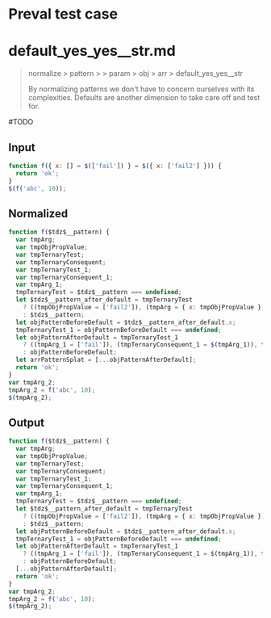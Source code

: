 # Preval test case

# default_yes_yes__str.md

> normalize > pattern >  > param > obj > arr > default_yes_yes__str
>
> By normalizing patterns we don't have to concern ourselves with its complexities. Defaults are another dimension to take care off and test for.

#TODO

## Input

`````js filename=intro
function f({ x: [] = $(['fail']) } = $({ x: ['fail2'] })) {
  return 'ok';
}
$(f('abc', 10));
`````

## Normalized

`````js filename=intro
function f($tdz$__pattern) {
  var tmpArg;
  var tmpObjPropValue;
  var tmpTernaryTest;
  var tmpTernaryConsequent;
  var tmpTernaryTest_1;
  var tmpTernaryConsequent_1;
  var tmpArg_1;
  tmpTernaryTest = $tdz$__pattern === undefined;
  let $tdz$__pattern_after_default = tmpTernaryTest
    ? ((tmpObjPropValue = ['fail2']), (tmpArg = { x: tmpObjPropValue }), (tmpTernaryConsequent = $(tmpArg)), tmpTernaryConsequent)
    : $tdz$__pattern;
  let objPatternBeforeDefault = $tdz$__pattern_after_default.x;
  tmpTernaryTest_1 = objPatternBeforeDefault === undefined;
  let objPatternAfterDefault = tmpTernaryTest_1
    ? ((tmpArg_1 = ['fail']), (tmpTernaryConsequent_1 = $(tmpArg_1)), tmpTernaryConsequent_1)
    : objPatternBeforeDefault;
  let arrPatternSplat = [...objPatternAfterDefault];
  return 'ok';
}
var tmpArg_2;
tmpArg_2 = f('abc', 10);
$(tmpArg_2);
`````

## Output

`````js filename=intro
function f($tdz$__pattern) {
  var tmpArg;
  var tmpObjPropValue;
  var tmpTernaryTest;
  var tmpTernaryConsequent;
  var tmpTernaryTest_1;
  var tmpTernaryConsequent_1;
  var tmpArg_1;
  tmpTernaryTest = $tdz$__pattern === undefined;
  let $tdz$__pattern_after_default = tmpTernaryTest
    ? ((tmpObjPropValue = ['fail2']), (tmpArg = { x: tmpObjPropValue }), (tmpTernaryConsequent = $(tmpArg)), tmpTernaryConsequent)
    : $tdz$__pattern;
  let objPatternBeforeDefault = $tdz$__pattern_after_default.x;
  tmpTernaryTest_1 = objPatternBeforeDefault === undefined;
  let objPatternAfterDefault = tmpTernaryTest_1
    ? ((tmpArg_1 = ['fail']), (tmpTernaryConsequent_1 = $(tmpArg_1)), tmpTernaryConsequent_1)
    : objPatternBeforeDefault;
  [...objPatternAfterDefault];
  return 'ok';
}
var tmpArg_2;
tmpArg_2 = f('abc', 10);
$(tmpArg_2);
`````
